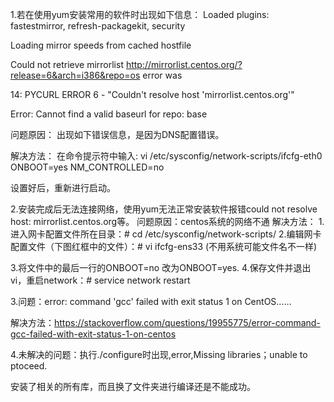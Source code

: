 1.若在使用yum安装常用的软件时出现如下信息：
Loaded plugins: fastestmirror, refresh-packagekit, security

Loading mirror speeds from cached hostfile

Could not retrieve mirrorlist http://mirrorlist.centos.org/?release=6&arch=i386&repo=os error was

14: PYCURL ERROR 6 - "Couldn't resolve host 'mirrorlist.centos.org'"

Error: Cannot find a valid baseurl for repo: base

问题原因：
出现如下错误信息，是因为DNS配置错误。

解决方法： 
    在命令提示符中输入: vi  /etc/sysconfig/network-scripts/ifcfg-eth0
ONBOOT=yes
NM_CONTROLLED=no


设置好后，重新进行启动。 




2.安装完成后无法连接网络，使用yum无法正常安装软件报错could not resolve host: mirrorlist.centos.org等。
问题原因：centos系统的网络不通
解决方法：
1.进入网卡配置文件所在目录：# cd /etc/sysconfig/network-scripts/
2.编辑网卡配置文件（下图红框中的文件）：# vi ifcfg-ens33 (不用系统可能文件名不一样)



3.将文件中的最后一行的ONBOOT=no 改为ONBOOT=yes.
4.保存文件并退出vi，重启network：# service network restart



3.问题：error: command 'gcc' failed with exit status 1 on CentOS……

解决方法：https://stackoverflow.com/questions/19955775/error-command-gcc-failed-with-exit-status-1-on-centos



4.未解决的问题：执行./configure时出现,error,Missing libraries；unable to ptoceed.

安装了相关的所有库，而且换了文件夹进行编译还是不能成功。